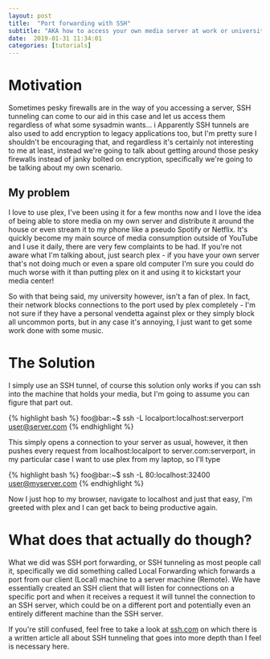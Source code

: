 ```yaml
---
layout: post
title:  "Port forwarding with SSH"
subtitle: "AKA how to access your own media server at work or university"
date:  2019-01-31 11:34:01
categories: [tutorials]
---
```

# Motivation

Sometimes pesky firewalls are in the way of you accessing a server, SSH tunneling can come to our aid in this case and let us access them regardless of what some sysadmin wants...
i
Apparently SSH tunnels are also used to add encryption to legacy applications too, but I'm pretty sure I shouldn't be encouraging that, and regardless it's certainly not interesting to me at least, instead we're going to talk about getting around those pesky firewalls instead of janky bolted on encryption, specifically we're going to be talking about my own scenario.

## My problem

I love to use plex, I've been using it for a few months now and I love the idea of being able to store media on my own server and distribute it around the house or even stream it to my phone like a pseudo Spotify or Netflix. It's quickly become my main source of media consumption outside of YouTube and I use it daily, there are very few complaints to be had. If you're not aware what I'm talking about, just search plex - if you have your own server that's not doing much or even a spare old computer I'm sure you could do much worse with it than putting plex on it and using it to kickstart your media center!

So with that being said, my university however, isn't a fan of plex. In fact, their network blocks connections to the port used by plex completely - I'm not sure if they have a personal vendetta against plex or they simply block all uncommon ports, but in any case it's annoying, I just want to get some work done with some music.

# The Solution

I simply use an SSH tunnel, of course this solution only works if you can ssh into the machine that holds your media, but I'm going to assume you can figure that part out.

{% highlight bash %}
foo@bar:~$ ssh -L localport:localhost:serverport user@server.com
{% endhighlight %}

This simply opens a connection to your server as usual, however, it then pushes every request from localhost:localport to server.com:serverport, in my particular case I want to use plex from my laptop, so I'll type

{% highlight bash %}
foo@bar:~$ ssh -L 80:localhost:32400 user@myserver.com
{% endhighlight %}

Now I just hop to my browser, navigate to localhost and just that easy, I'm greeted with plex and I can get back to being productive again.

# What does that actually do though?

What we did was SSH port forwarding, or SSH tunneling as most people call it, specifically we did something called Local Forwarding which forwards a port from our client (Local) machine to a server machine (Remote). We have essentially created an SSH client that will listen for connections on a specific port and when it receives a request it will tunnel the connection to an SSH server, which could be on a different port and potentially even an entirely different machine than the SSH server.

If you're still confused, feel free to take a look at [ssh.com](https://www.ssh.com/ssh/tunneling/example#sec-What-Is-SSH-Port-Forwarding-aka-SSH-Tunneling) on which there is a written article all about SSH tunneling that goes into more depth than I feel is necessary here.
